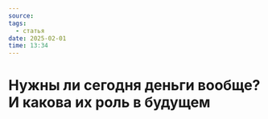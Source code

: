```yaml
---
source: 
tags:
  - статья
date: 2025-02-01
time: 13:34
---
```


# Нужны ли сегодня деньги вообще? И какова их роль в будущем

